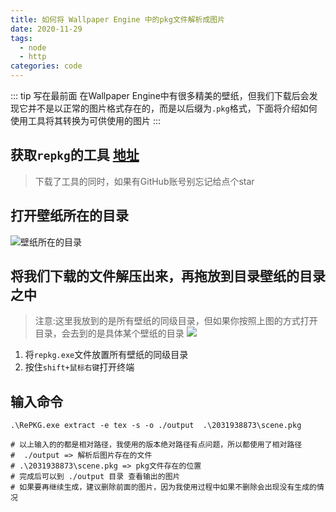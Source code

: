 ```yaml
---
title: 如何将 Wallpaper Engine 中的pkg文件解析成图片
date: 2020-11-29
tags:
  - node
  - http
categories: code
---
```


::: tip 写在最前面
在Wallpaper Engine中有很多精美的壁纸，但我们下载后会发现它并不是以正常的图片格式存在的，而是以后缀为`.pkg`格式，下面将介绍如何使用工具将其转换为可供使用的图片
:::


## 获取`repkg`的工具  [地址](https://github.com/notscuffed/repkg/releases)
> 下载了工具的同时，如果有GitHub账号别忘记给点个star

## 打开壁纸所在的目录
![壁纸所在的目录](https://i.loli.net/2020/11/29/CdFWHgumEwr9tbQ.png)

## 将我们下载的文件解压出来，再拖放到目录壁纸的目录之中
> 注意:这里我放到的是所有壁纸的同级目录，但如果你按照上图的方式打开目录，会去到的是具体某个壁纸的目录
![](http://image.woai996.com/picGo/20201129202048.png)
1. 将`repkg.exe`文件放置所有壁纸的同级目录
2. 按住`shift+鼠标右键`打开终端

## 输入命令
```shell
.\RePKG.exe extract -e tex -s -o ./output  .\2031938873\scene.pkg

# 以上输入的的都是相对路径，我使用的版本绝对路径有点问题，所以都使用了相对路径
#  ./output => 解析后图片存在的文件
# .\2031938873\scene.pkg => pkg文件存在的位置
# 完成后可以到 ./output 目录 查看输出的图片
# 如果要再继续生成，建议删除前面的图片，因为我使用过程中如果不删除会出现没有生成的情况
```


